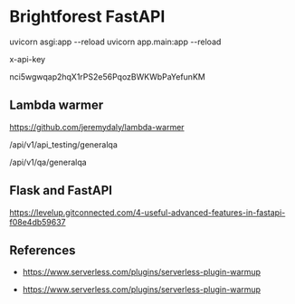 # Brightforest FastAPI

uvicorn asgi:app --reload
uvicorn app.main:app --reload

x-api-key

nci5wgwqap2hqX1rPS2e56PqozBWKWbPaYefunKM

## Lambda warmer

https://github.com/jeremydaly/lambda-warmer

/api/v1/api_testing/generalqa

/api/v1/qa/generalqa

## Flask and FastAPI

https://levelup.gitconnected.com/4-useful-advanced-features-in-fastapi-f08e4db59637



## References

- https://www.serverless.com/plugins/serverless-plugin-warmup

- https://www.serverless.com/plugins/serverless-plugin-warmup